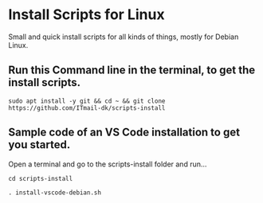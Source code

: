 # Install Scripts for Linux
Small and quick install scripts for all kinds of things, mostly for Debian Linux.


## Run this Command line in the terminal, to get the install scripts.

`sudo apt install -y git && cd ~ && git clone https://github.com/ITmail-dk/scripts-install`


## Sample code of an VS Code installation to get you started.
Open a terminal and go to the scripts-install folder and run...

`cd scripts-install`

`. install-vscode-debian.sh`
